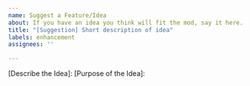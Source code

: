 ```yaml
---
name: Suggest a Feature/Idea
about: If you have an idea you think will fit the mod, say it here.
title: "[Suggestion] Short description of idea"
labels: enhancement
assignees: ''

---
```


[Describe the Idea]: 
[Purpose of the Idea]:
